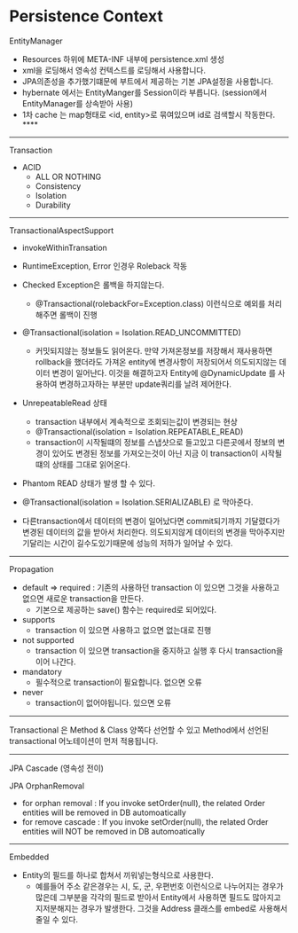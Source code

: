 
# Persistence Context


EntityManager
- Resources 하위에 META-INF 내부에 persistence.xml 생성
- xml을 로딩해서 영속성 컨텍스트를 로딩해서 사용합니다.
- JPA의존성을 추가했기떄문에 부트에서 제공하는 기본 JPA설정을 사용합니다.
- hybernate 에서는 EntityManger를 Session이라 부릅니다. 
  (session에서 EntityManager를 상속받아 사용)
- 1차 cache 는 map형태로 <id, entity>로 묶여있으며 id로 검색할시 작동한다. ****

---

Transaction
- ACID 
  - ALL OR NOTHING
  - Consistency
  - Isolation 
  - Durability 

---

TransactionalAspectSupport 
- invokeWithinTransation
- RuntimeException, Error 인경우 Roleback 작동
- Checked Exception은 롤백을 하지않는다. 
  - @Transactional(rolebackFor=Exception.class) 이런식으로 예외를 처리해주면 롤백이 진행


- @Transactional(isolation = Isolation.READ_UNCOMMITTED)
  - 커밋되지않는 정보들도 읽어온다. 만약 가져온정보를 저장해서 재사용하면 rollback을 했더라도 가져온 entity에 변경사항이 저장되어서
  의도되지않는 데이터 변경이 일어난다. 이것을 해결하고자 Entity에 @DynamicUpdate 를 사용하여 변경하고자하는 부분만 update쿼리를 날려 제어한다.


- UnrepeatableRead 상태
  - transaction 내부에서 계속적으로 조회되는값이 변경되는 현상
  - @Transactional(isolation = Isolation.REPEATABLE_READ)
  - transaction이 시작될떄의 정보를 스냅샷으로 들고있고 다른곳에서 정보의 변경이 있어도 변경된 정보를 가져오는것이 아닌 지금 이 transaction이 시작될떄의 상태를 그대로 읽어온다.


-  Phantom READ 상태가 발생 할 수 있다.
  - @Transactional(isolation = Isolation.SERIALIZABLE) 로 막아준다.
  - 다른transaction에서 데이터의 변경이 일어났다면 commit되기까지 기달렸다가 
    변경된 데이터의 값을 받아서 처리한다. 의도되지않게 데이터의 변경을 막아주지만 
    기달리는 시간이 길수도있기때문에 성능의 저하가 일어날 수 있다.
    
---

Propagation
- default => required : 기존의 사용하던 transaction 이 있으면 그것을 사용하고 없으면 새로운 transaction을 만든다.
    - 기본으로 제공하는  save() 함수는 required로 되어있다.
- supports 
    - transaction 이 있으면 사용하고 없으면 없는대로 진행
- not supported 
    - transaction 이 있으면 transaction을 중지하고 실행 후 다시 transaction을 이어 나간다.
- mandatory
    - 필수적으로 transaction이 필요합니다. 없으면 오류
- never 
    - transaction이 없어야됩니다. 있으면 오류 
    
---

Transactional 은 Method & Class 양쪽다 선언할 수 있고 
Method에서 선언된 transactional  어노테이션이 먼저 적용됩니다. 
    
---

JPA Cascade (영속성 전이)

JPA OrphanRemoval 
- for orphan removal : If you invoke setOrder(null), the related Order entities will be removed in DB automoatically
- for remove cascade : If you invoke setOrder(null), the related Order entities will NOT be removed in DB automoatically

---

Embedded 
- Entity의 필드를 하나로 합쳐서 끼워넣는형식으로 사용한다. 
  - 예를들어 주소 같은경우는 시, 도, 군, 우편번호 이런식으로 나누어지는 경우가 많은데 
    그부분을 각각의 필드로 받아서 Entity에서 사용하면 필드도 많아지고 지저분해지는 
    경우가 발생한다. 그것을 Address 클래스를 embed로 사용해서 줄일 수 있다.
